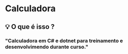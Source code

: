# Calculadora
<h2> 💡 O que é isso ?</h2>
    <h3>"Calculadora em C# e dotnet para treinamento e desenvolvimendo durante curso."</h3>

